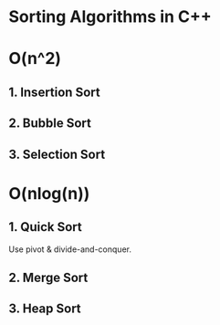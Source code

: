# Sorting Algorithms in C++
# O(n^2)
## 1. Insertion Sort
## 2. Bubble Sort
## 3. Selection Sort

# O(nlog(n))
## 1. Quick Sort
Use pivot & divide-and-conquer.


## 2. Merge Sort
## 3. Heap Sort
